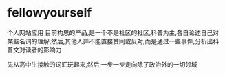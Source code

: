 # fellowyourself
 个人网站应用
目前构思的产品,是一个不是社区的社区,科普为主,各自论述自己对某些名词的理解,然后,其他人并不能直接赞同或反对,而是通过一些事件,分析出科普文对读者的影响力
 
先从高中生接触的词汇玩起来,然后,一步一步走向除了政治外的一切领域
